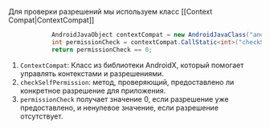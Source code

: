 Для проверки разрешений мы используем класс [[Context Compat|ContextCompat]]

```csharp
            AndroidJavaObject contextCompat = new AndroidJavaClass("androidx.core.content.ContextCompat");
            int permissionCheck = contextCompat.CallStatic<int>("checkSelfPermission", _currentActivity, "android.permission.POST_NOTIFICATIONS");
            return permissionCheck == 0;
```
1) `ContextCompat`: Класс из библиотеки AndroidX, который помогает управлять контекстами и разрешениями.
2) `checkSelfPermission`: метод, проверяющий, предоставлено ли конкретное разрешение для приложения.
3) `permissionCheck` получает значение 0, если разрешение уже предоставлено, и ненулевое значение, если разрешение отсутствует.